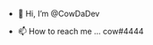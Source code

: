 - 👋 Hi, I’m @CowDaDev

- 📫 How to reach me ...
cow#4444
<!---
CowDaDev/CowDaDev is a ✨ special ✨ repository because its `README.md` (this file) appears on your GitHub profile.
You can click the Preview link to take a look at your changes.
--->
